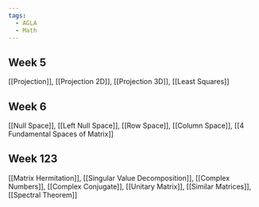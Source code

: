 ```yaml
---
tags:
  - AGLA
  - Math
---
```

## Week 5
[[Projection]], [[Projection 2D]], [[Projection 3D]], [[Least Squares]]
## Week 6
[[Null Space]], [[Left Null Space]], [[Row Space]], [[Column Space]], [[4 Fundamental Spaces of Matrix]]
## Week 123
[[Matrix Hermitation]], [[Singular Value Decomposition]], [[Complex Numbers]], [[Complex Conjugate]], [[Unitary Matrix]], [[Similar Matrices]], [[Spectral Theorem]]